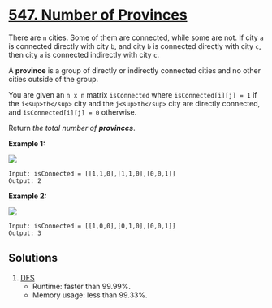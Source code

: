 # [547. Number of Provinces](https://leetcode.com/problems/number-of-provinces/)

There are `n` cities. Some of them are connected, while some are not. If city `a` is connected directly with city `b`, and city `b` is connected directly with city `c`, then city `a` is connected indirectly with city `c`.

A **province** is a group of directly or indirectly connected cities and no other cities outside of the group.

You are given an `n x n` matrix `isConnected` where `isConnected[i][j] = 1` if the `i<sup>th</sup>` city and the `j<sup>th</sup>` city are directly connected, and `isConnected[i][j] = 0` otherwise.

Return _the total number of **provinces**_.

**Example 1:**

![](https://assets.leetcode.com/uploads/2020/12/24/graph1.jpg)

```
Input: isConnected = [[1,1,0],[1,1,0],[0,0,1]]
Output: 2
```

**Example 2:**

![](https://assets.leetcode.com/uploads/2020/12/24/graph2.jpg)

```
Input: isConnected = [[1,0,0],[0,1,0],[0,0,1]]
Output: 3
```

## Solutions
1. [DFS](./NumberOfProvinces.java)
    - Runtime: faster than 99.99%.
    - Memory usage: less than 99.33%.
